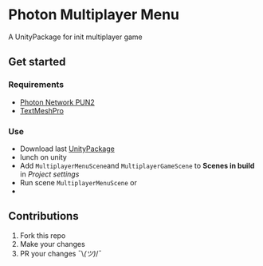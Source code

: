 # Photon Multiplayer Menu 
A UnityPackage for init multiplayer game
## Get started
### Requirements
- [Photon Network PUN2](https://assetstore.unity.com/packages/tools/network/pun-2-free-119922)
- [TextMeshPro](https://docs.unity3d.com/Manual/com.unity.textmeshpro.html)

### Use
- Download last [UnityPackage](https://github.com/Ronan-senpi/Photon-Multiplayer-Menu/releases)
- lunch on unity 
- Add `MultiplayerMenuScene`and `MultiplayerGameScene` to **Scenes in build** in *Project settings* 
- Run scene `MultiplayerMenuScene`
or 
- 

## Contributions

1. Fork this repo
2. Make your changes
3. PR your changes ¯\\_(ツ)_/¯